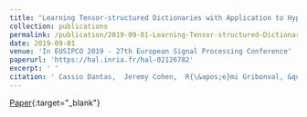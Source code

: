 ```yaml
---
title: "Learning Tensor-structured Dictionaries with Application to Hyperspectral Image Denoising"
collection: publications
permalink: /publication/2019-09-01-Learning-Tensor-structured-Dictionaries-with-Application-to-Hyperspectral-Image-Denoising
date: 2019-09-01
venue: 'In EUSIPCO 2019 - 27th European Signal Processing Conference'
paperurl: 'https://hal.inria.fr/hal-02126782'
excerpt: ' '
citation: ' Cassio Dantas,  Jeremy Cohen,  R{\&apos;e}mi Gribonval, &quot;Learning Tensor-structured Dictionaries with Application to Hyperspectral Image Denoising.&quot; In EUSIPCO 2019 - 27th European Signal Processing Conference, 2019.'
---
```

[<span><i class="fas fa-fw fa-file-pdf"></i></span> Paper](https://hal.inria.fr/hal-02126782){:target="_blank"} 
